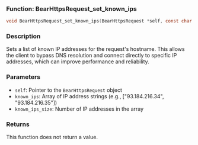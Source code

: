 ### Function: BearHttpsRequest_set_known_ips
```c
void BearHttpsRequest_set_known_ips(BearHttpsRequest *self, const char *known_ips[], int known_ips_size);
```
### Description
Sets a list of known IP addresses for the request's hostname. This allows the client to bypass DNS resolution and connect directly to specific IP addresses, which can improve performance and reliability.

### Parameters
- `self`: Pointer to the `BearHttpsRequest` object
- `known_ips`: Array of IP address strings (e.g., ["93.184.216.34", "93.184.216.35"])
- `known_ips_size`: Number of IP addresses in the array

### Returns
This function does not return a value.
